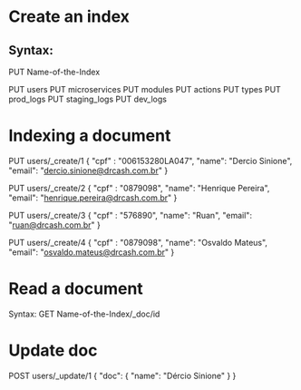 # Create an index

## Syntax:
  PUT Name-of-the-Index

PUT users
PUT microservices
PUT modules
PUT actions
PUT types
PUT prod_logs
PUT staging_logs
PUT dev_logs

#  Indexing a document

PUT users/_create/1
{
  "cpf" : "006153280LA047",
  "name": "Dercio Sinione",
  "email": "dercio.sinione@drcash.com.br"
}

PUT users/_create/2
{
  "cpf" : "0879098",
  "name": "Henrique Pereira",
  "email": "henrique.pereira@drcash.com.br"
}

PUT users/_create/3
{
  "cpf" : "576890",
  "name": "Ruan",
  "email": "ruan@drcash.com.br"
}

PUT users/_create/4
{
  "cpf" : "0879098",
  "name": "Osvaldo Mateus",
  "email": "osvaldo.mateus@drcash.com.br"
}

# Read a document
Syntax:
GET Name-of-the-Index/_doc/id

# Update doc

POST users/_update/1 
{
  "doc": {
    "name": "Dércio Sinione"
  }
}
